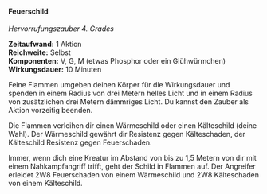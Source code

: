#### Feuerschild
<!-- markdownlint-disable link-image-reference-definitions -->
<!-- spell-checker:words added amount avoids casting concentration damage different duration emphasis ends english false formula hour halves hours kommagetrennt mechanics minutes reaction ritual same saving school somatic special spell throw true wording wotc -->
[_metadata_:spell_name]:- "Feuerschild"
[_metadata_:spell_name_english]:- "Fire Shield"
[_metadata_:spell_school]:- "Hervorrufungszauber"
[_metadata_:spell_level]:- "4"
[_metadata_:casting_time_amount]:- "1"
[_metadata_:casting_time_unit]:- "Aktion"
[_metadata_:ritual]:- "false"
[_metadata_:range]:- "Selbst"
[_metadata_:target]:- "dich selbst"
[_metadata_:components_verbal]:- "true"
[_metadata_:components_somatic]:- "true"
[_metadata_:components_material]:- "true"
[_metadata_:components_material_description]:- "etwas Phosphor oder ein Glühwürmchen"
[_metadata_:concentration]:- "false"
[_metadata_:duration]:- "10 Minuten"
[_metadata_:compared_to_wotc_srd_5.1]:- "mechanics_same_wording_same"
[_metadata_:compared_to_a5e_srd]:- "mechanics_different_wording_different"
<!-- markdownlint-disable-next-line no-emphasis-as-heading -->
_Hervorrufungszauber 4. Grades_

**Zeitaufwand:** 1 Aktion \
**Reichweite:** Selbst \
**Komponenten:** V, G, M (etwas Phosphor oder ein Glühwürmchen) \
**Wirkungsdauer:** 10 Minuten

Feine Flammen umgeben deinen Körper für die Wirkungsdauer und spenden in einem Radius von drei Metern helles Licht und in einem Radius von zusätzlichen drei Metern dämmriges Licht.
Du kannst den Zauber als Aktion vorzeitig beenden.

Die Flammen verleihen dir einen Wärmeschild oder einen Kälteschild (deine Wahl).
Der Wärmeschild gewährt dir Resistenz gegen Kälteschaden, der Kälteschild Resistenz gegen Feuerschaden.

Immer, wenn dich eine Kreatur im Abstand von bis zu 1,5 Metern von dir mit einem Nahkampfangriff trifft, geht der Schild in Flammen auf.
Der Angreifer erleidet 2W8 Feuerschaden von einem Wärmeschild und 2W8 Kälteschaden von einem Kälteschild.
